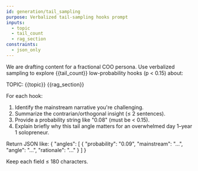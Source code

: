```yaml
---
id: generation/tail_sampling
purpose: Verbalized tail-sampling hooks prompt
inputs:
  - topic
  - tail_count
  - rag_section
constraints:
  - json_only
---
```

We are drafting content for a fractional COO persona. Use verbalized sampling to explore {{tail_count}} low-probability hooks (p < 0.15) about:

TOPIC: {{topic}}
{{rag_section}}

For each hook:
1. Identify the mainstream narrative you're challenging.
2. Summarize the contrarian/orthogonal insight (≤ 2 sentences).
3. Provide a probability string like "0.08" (must be < 0.15).
4. Explain briefly why this tail angle matters for an overwhelmed day 1–year 1 solopreneur.

Return JSON like:
{
  "angles": [
    {
      "probability": "0.09",
      "mainstream": "...",
      "angle": "...",
      "rationale": "..."
    }
  ]
}

Keep each field ≤ 180 characters.
